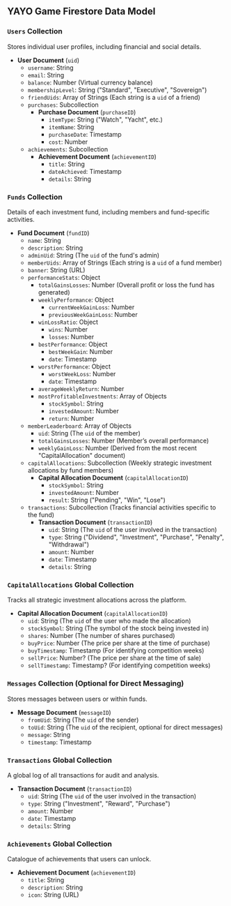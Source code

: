 ## YAYO Game Firestore Data Model

### `Users` Collection

Stores individual user profiles, including financial and social details.

- **User Document** (`uid`)
  - `username`: String
  - `email`: String
  - `balance`: Number (Virtual currency balance)
  - `membershipLevel`: String ("Standard", "Executive", "Sovereign")
  - `friendUids`: Array of Strings (Each string is a `uid` of a friend)
  - `purchases`: Subcollection
    - **Purchase Document** (`purchaseID`)
      - `itemType`: String ("Watch", "Yacht", etc.)
      - `itemName`: String
      - `purchaseDate`: Timestamp
      - `cost`: Number
  - `achievements`: Subcollection
    - **Achievement Document** (`achievementID`)
      - `title`: String
      - `dateAchieved`: Timestamp
      - `details`: String

### `Funds` Collection

Details of each investment fund, including members and fund-specific activities.

- **Fund Document** (`fundID`)
  - `name`: String
  - `description`: String
  - `adminUid`: String (The `uid` of the fund's admin)
  - `memberUids`: Array of Strings (Each string is a `uid` of a fund member)
  - `banner`: String (URL)
  - `performanceStats`: Object
    - `totalGainsLosses`: Number (Overall profit or loss the fund has generated)
    - `weeklyPerformance`: Object
      - `currentWeekGainLoss`: Number
      - `previousWeekGainLoss`: Number
    - `winLossRatio`: Object
      - `wins`: Number
      - `losses`: Number
    - `bestPerformance`: Object
      - `bestWeekGain`: Number
      - `date`: Timestamp
    - `worstPerformance`: Object
      - `worstWeekLoss`: Number
      - `date`: Timestamp
    - `averageWeeklyReturn`: Number
    - `mostProfitableInvestments`: Array of Objects
      - `stockSymbol`: String
      - `investedAmount`: Number
      - `return`: Number
  - `memberLeaderboard`: Array of Objects
    - `uid`: String (The `uid` of the member)
    - `totalGainsLosses`: Number (Member’s overall performance)
    - `weeklyGainLoss`: Number (Derived from the most recent "CapitalAllocation" document)
  - `capitalAllocations`: Subcollection (Weekly strategic investment allocations by fund members)
    - **Capital Allocation Document** (`capitalAllocationID`)
      - `stockSymbol`: String
      - `investedAmount`: Number
      - `result`: String ("Pending", "Win", "Lose")
  - `transactions`: Subcollection (Tracks financial activities specific to the fund)
    - **Transaction Document** (`transactionID`)
      - `uid`: String (The `uid` of the user involved in the transaction)
      - `type`: String ("Dividend", "Investment", "Purchase", "Penalty", "Withdrawal")
      - `amount`: Number
      - `date`: Timestamp
      - `details`: String

### `CapitalAllocations` Global Collection

Tracks all strategic investment allocations across the platform.

- **Capital Allocation Document** (`capitalAllocationID`)
  - `uid`: String (The `uid` of the user who made the allocation)
  - `stockSymbol`: String (The symbol of the stock being invested in)
  - `shares`: Number (The number of shares purchased)
  - `buyPrice`: Number (The price per share at the time of purchase)
  - `buyTimestamp`: Timestamp (For identifying competition weeks)
  - `sellPrice`: Number? (The price per share at the time of sale)
  - `sellTimestamp`: Timestamp? (For identifying competition weeks)

### `Messages` Collection (Optional for Direct Messaging)

Stores messages between users or within funds.

- **Message Document** (`messageID`)
  - `fromUid`: String (The `uid` of the sender)
  - `toUid`: String (The `uid` of the recipient, optional for direct messages)
  - `message`: String
  - `timestamp`: Timestamp

### `Transactions` Global Collection

A global log of all transactions for audit and analysis.

- **Transaction Document** (`transactionID`)
  - `uid`: String (The `uid` of the user involved in the transaction)
  - `type`: String ("Investment", "Reward", "Purchase")
  - `amount`: Number
  - `date`: Timestamp
  - `details`: String

### `Achievements` Global Collection

Catalogue of achievements that users can unlock.

- **Achievement Document** (`achievementID`)
  - `title`: String
  - `description`: String
  - `icon`: String (URL)
